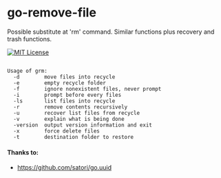 # go-remove-file
Possible substitute at 'rm' command. Similar functions plus recovery and trash functions.

[![MIT License](https://img.shields.io/badge/license-MIT-blue.svg)](https://github.com/goldfix/go-remove-file/blob/master/LICENSE)

<pre><code>
Usage of grm:
  -d        move files into recycle
  -e        empty recycle folder
  -f        ignore nonexistent files, never prompt
  -i        prompt before every files
  -ls       list files into recycle
  -r        remove contents recursively
  -u        recover list files from recycle
  -v        explain what is being done
  -version  output version information and exit
  -x        force delete files
  -t 		destination folder to restore
</code></pre>

#### Thanks to:
* https://github.com/satori/go.uuid
